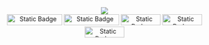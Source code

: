 <!--
**JBreals/JBreals** is a ✨ _special_ ✨ repository because its `README.md` (this file) appears on your GitHub profile.

Here are some ideas to get you started:

- 🔭 I’m currently working on ...
- 🌱 I’m currently learning ...
- 👯 I’m looking to collaborate on ...
- 🤔 I’m looking for help with ...
- 💬 Ask me about ...
- 📫 How to reach me: ...
- 😄 Pronouns: ...
- ⚡ Fun fact: ...
-->
<div align="center">
  <img src="https://capsule-render.vercel.app/api?type=wave&color=auto&height=300&section=header&text=JB's%20PAGE&fontSize=90">
</div>


<div align="center">
  <div>
    <img alt="Static Badge" src="https://img.shields.io/badge/JavaScript-brightgreen?style=flat&logo=Javascript&logoSize=amg" width="125" height= "25">
    <img alt="Static Badge" src="https://img.shields.io/badge/TypeScript-%2303c2fc?style=flat&logo=TypeScript&logoSize=amg" width="125" height= "25">
    <img alt="Static Badge" src="https://img.shields.io/badge/React-blue?style=plastic&logo=React&logoSize=amg" width="90" height= "25">
    <img alt="Static Badge" src="https://img.shields.io/badge/Python-%23deed9a?style=flat&logo=Python&logoSize=amg" width="90" height= "25">
  </div>
  <div>
    <img alt="Static Badge" src="https://img.shields.io/badge/HTML5-%23f5ce5b?style=flat&logo=html5&logoSize=amg" width="90" height= "25">
  </div>

</div>


